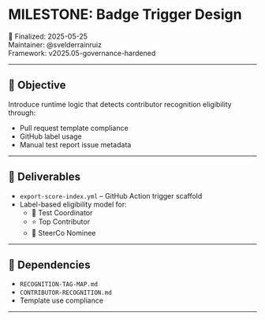 # MILESTONE: Badge Trigger Design

📅 Finalized: 2025-05-25  
Maintainer: @svelderrainruiz  
Framework: v2025.05-governance-hardened

---

## 🎯 Objective

Introduce runtime logic that detects contributor recognition eligibility through:

- Pull request template compliance
- GitHub label usage
- Manual test report issue metadata

---

## 🔧 Deliverables

- `export-score-index.yml` – GitHub Action trigger scaffold
- Label-based eligibility model for:
  - 🧪 Test Coordinator
  - ⭐ Top Contributor
  - 🧠 SteerCo Nominee

---

## 🔗 Dependencies

- `RECOGNITION-TAG-MAP.md`
- `CONTRIBUTOR-RECOGNITION.md`
- Template use compliance

---

